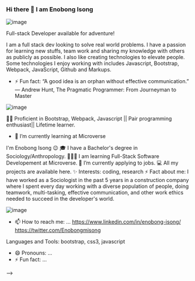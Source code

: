  
### Hi there 👋 I am Enobong Isong
 
![image](https://user-images.githubusercontent.com/110339348/231043446-5b6ec4d8-e315-4009-9ac2-71dc0f6ad062.png)


 Full-stack Developer available for adventure!
 
I am a full stack dev looking to solve real world problems. I have a passion for learning new stuffs, team work and sharing my knowledge with others as publicly as possible. I also like creating technologies to elevate people. Some technologies I enjoy working with includes Javascript, Bootstrap, Webpack, JavaScript, Github and Markups.
 
 - ⚡ Fun fact: “A good idea is an orphan without effective communication.”
       ― Andrew Hunt, The Pragmatic Programmer: From Journeyman to Master
 
  
 


![image](https://user-images.githubusercontent.com/110339348/231046517-d092c5a1-aac1-49d6-a43a-3b263294087f.png)

 
 👨‍💻  Proficient in Bootstrap, Webpack, Javascript || Pair programming enthusiast|| Lifetime learner.  

 
- 🌱 I’m currently learning at Microverse

I'm Enobong Isong 😉
🎓 I have a Bachelor's degree in Sociology/Anthropology.
👨🏻‍💻 I am learning Full-Stack Software Developement at Microverse.
🌱 I’m currently applying to jobs.
💻 All my projects are available here.
✨ Interests: coding, research
⚡ Fact about me:  I have worked as a Sociologist in the past 5 years in a construction company where I spent every day working with a diverse population of people, doing teamwork,  multi-tasking, effective communication, and other work ethics needed to succeed in the developer's world. 

![image](https://user-images.githubusercontent.com/110339348/231042935-5172d9c0-80e8-4ba9-9c38-660ad632c9e6.png)

 
- 📫 How to reach me: ...
https://www.linkedin.com/in/enobong-isong/ https://twitter.com/Enobongmisong

Languages and Tools:
bootstrap, css3, javascript

- 😄 Pronouns: ...
- ⚡ Fun fact: ...

-->
